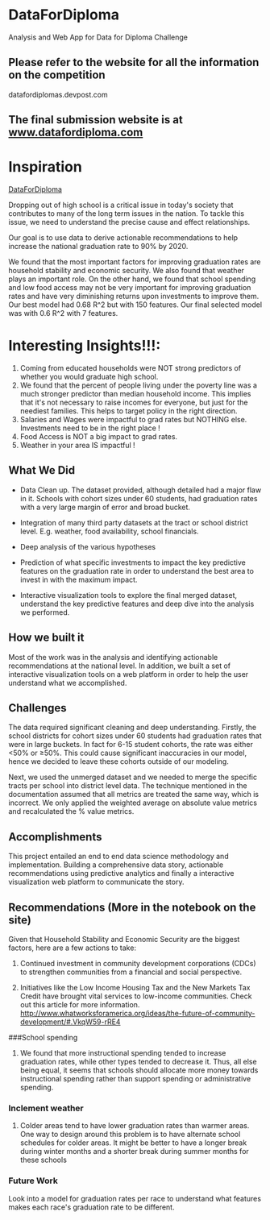# DataForDiploma
Analysis and Web App for Data for Diploma Challenge

## Please refer to the website for all the information on the competition
datafordiplomas.devpost.com

## The final submission website is at www.datafordiploma.com


# Inspiration
[DataForDiploma](http://www.datafordiploma.com)

Dropping out of high school is a critical issue in today's society that contributes to many of the long term issues in the nation. To tackle this issue, we need to understand the precise cause and effect relationships. 

Our goal is to use data to derive actionable recommendations to help increase the national graduation rate to 90% by 2020. 

We found that the most important factors for improving graduation rates are household stability and economic security. We also found that weather plays an important role. On the other hand, we found that school spending and low food access may not be very important for improving graduation rates and have very diminishing returns upon investments to improve them.  Our best model had 0.68 R^2 but with 150 features. Our final selected model was with 0.6 R^2 with 7 features.

# Interesting Insights!!!:

1. Coming from educated households were NOT strong predictors of whether you would graduate high school.
2. We found that the percent of people living under the poverty line was a much stronger predictor than median household income. This implies that it's not necessary to raise incomes for everyone, but just for the neediest families. This helps to target policy in the right direction.
3. Salaries and Wages were impactful to grad rates but NOTHING else. Investments need to be in the right place !
4. Food Access is NOT a big impact to grad rates.
5. Weather in your area IS impactful ! 

## What We Did

* Data Clean up. The dataset provided, although detailed had a major flaw in it. Schools with cohort sizes under 60 students, had graduation rates with a very large margin of error and broad bucket.

* Integration of many third party datasets at the tract or school district level. E.g. weather, food availability, school financials.

* Deep analysis of the various hypotheses

* Prediction of what specific investments to impact the key predictive features on the graduation rate in order to understand the best area to invest in with the maximum impact.

* Interactive visualization tools to explore the final merged dataset, understand the key predictive features and deep dive into the analysis we performed.

## How we built it
Most of the work was in the analysis and identifying actionable recommendations at the national level. In addition, we built a set of interactive visualization tools on a web platform in order to help the user understand what we accomplished.

## Challenges

The data required significant cleaning and deep understanding. Firstly, the school districts for cohort sizes under 60 students had graduation rates that were in large buckets. In fact for 6-15 student cohorts, the rate was either <50% or ≥50%. This could cause significant inaccuracies in our model, hence we decided to leave these cohorts outside of our modeling. 

Next, we used the unmerged dataset and we needed to merge the specific tracts per school into district level data. The technique mentioned in the documentation assumed that all metrics are treated the same way, which is incorrect. We only applied the weighted average on absolute value metrics and recalculated the % value metrics. 

## Accomplishments

This project entailed an end to end data science methodology and implementation. Building a comprehensive data story, actionable recommendations using predictive analytics and finally a interactive visualization web platform to communicate the story.


## Recommendations (More in the notebook on the site)

Given that Household Stability and Economic Security are the biggest factors, here are a few actions to take:

1) Continued investment in community development corporations (CDCs) to strengthen communities from a financial and social perspective.

2) Initiatives like the Low Income Housing Tax and the New Markets Tax Credit have brought vital services to low-income communities. Check out this article for more information. http://www.whatworksforamerica.org/ideas/the-future-of-community-development/#.VkqW59-rRE4

###School spending
1) We found that more instructional spending tended to increase graduation rates, while other types tended to decrease it. Thus, all else being equal, it seems that schools should allocate more money towards instructional spending rather than support spending or administrative spending.

### Inclement weather
1) Colder areas tend to have lower graduation rates than warmer areas. One way to design around this problem is to have alternate school schedules for colder areas. It might be better to have a longer break during winter months and a shorter break during summer months for these schools

### Future Work

Look into a model for graduation rates per race to understand what features makes each race's graduation rate to be different.
